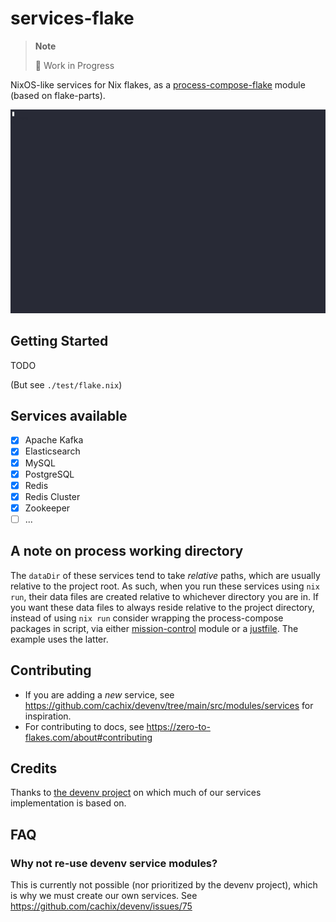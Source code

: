 # services-flake

> **Note**
>
> 🚧 Work in Progress

NixOS-like services for Nix flakes, as a [process-compose-flake](https://github.com/Platonic-Systems/process-compose-flake) module (based on flake-parts).

![](./doc/demo.gif)

## Getting Started

TODO

(But see `./test/flake.nix`)

## Services available

- [x] Apache Kafka
- [x] Elasticsearch
- [x] MySQL
- [x] PostgreSQL
- [x] Redis
- [x] Redis Cluster
- [x] Zookeeper
- [ ] ...

## A note on process working directory

The `dataDir` of these services tend to take *relative* paths, which are usually relative to the project root. As such, when you run these services using `nix run`, their data files are created relative to whichever directory you are in. If you want these data files to always reside relative to the project directory, instead of using `nix run` consider wrapping the process-compose packages in script, via either [mission-control](https://zero-to-flakes.com/mission-control/) module or a [justfile](https://just.systems/). The example uses the latter.

## Contributing

- If you are adding a *new* service, see https://github.com/cachix/devenv/tree/main/src/modules/services for inspiration.
- For contributing to docs, see https://zero-to-flakes.com/about#contributing

## Credits

Thanks to [the devenv project](https://github.com/cachix/devenv/tree/main/src/modules/services) on which much of our services implementation is based on.

## FAQ

### Why not re-use devenv service modules?

This is currently not possible (nor prioritized by the devenv project), which is why we must create our own services. See https://github.com/cachix/devenv/issues/75
